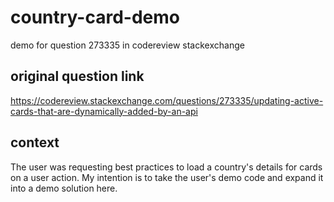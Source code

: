 # country-card-demo
demo for question 273335 in codereview stackexchange

## original question link
https://codereview.stackexchange.com/questions/273335/updating-active-cards-that-are-dynamically-added-by-an-api

## context
The user was requesting best practices to load a country's details for cards on a user action.  My intention is to take the user's demo code and expand it into a demo solution here.
